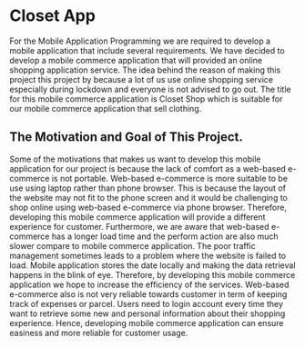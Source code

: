 # Closet App

For the Mobile Application Programming we are required to develop a mobile
application that include several requirements. We have decided to develop a mobile
commerce application that will provided an online shopping application service. The idea
behind the reason of making this project this project by because a lot of us use online
shopping service especially during lockdown and everyone is not advised to go out.
The title for this mobile commerce application is Closet Shop which is suitable for our
mobile commerce application that sell clothing.

## The Motivation and Goal of This Project.
Some of the motivations that makes us want to develop this mobile application for our
project is because the lack of comfort as a web-based e-commerce is not portable. Web-based
e-commerce is more suitable to be use using laptop rather than phone browser. This is because
the layout of the website may not fit to the phone screen and it would be challenging to shop
online using web-based e-commerce via phone browser. Therefore, developing this mobile
commerce application will provide a different experience for customer.
Furthermore, we are aware that web-based e-commerce has a longer load time and the
perform action are also much slower compare to mobile commerce application. The poor
traffic management sometimes leads to a problem where the website is failed to load. Mobile
application stores the date locally and making the data retrieval happens in the blink of eye.
Therefore, by developing this mobile commerce application we hope to increase the efficiency
of the services.
Web-based e-commerce also is not very reliable towards customer in term of keeping track
of expenses or parcel. Users need to login account every time they want to retrieve some new
and personal information about their shopping experience. Hence, developing mobile
commerce application can ensure easiness and more reliable for customer usage. 



